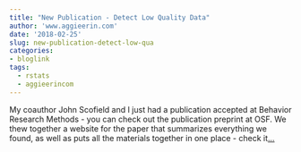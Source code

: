 ```yaml
---
title: "New Publication - Detect Low Quality Data"
author: 'www.aggieerin.com'
date: '2018-02-25'
slug: new-publication-detect-low-qua
categories:
- bloglink
tags:
  - rstats
  - aggieerincom
---
```


My coauthor John Scofield and I just had a publication accepted at Behavior Research Methods - you can check out the publication preprint at OSF. We thew together a website for the paper that summarizes everything we found, as well as puts all the materials together in one place - check it[... <i class="fas fa-external-link-alt"></i>](https://doomlab.github.io/post/new-publication-detect-low-quality-data/)

